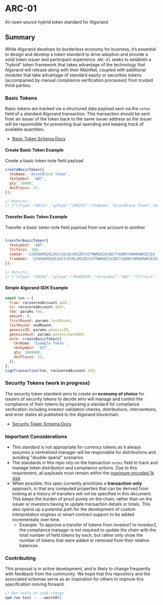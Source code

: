 # ARC-01

An open source hybrid token standard for Algorand

## Summary

While Algorand develops its borderless economy for business, it’s essential to design and develop a  token standard to drive adoption and provide a solid token issuer and participant experience. `ARC-01` seeks to establish a “hybrid” token framework that takes advantage of the technology that Algorand will release along with their MainNet, coupled with additional modules that take advantage of standard equity or securities tokens (accompanied by manual compliance verification processes) from trusted third-parties.

### Basic Tokens

Basic tokens are tracked via a structured data payload sent via the `notes` field of a standard Algorand transaction. This transaction should be sent from an issuer of the token back to the same issuer address as the issuer will be repsonsible for preventing dual spending and keeping track of available quantities.

* [Basic Token Schema Docs](./docs/basic-tokens.md)

#### Create Basic Token Example

Create a basic token note field payload

```javascript
createBasicToken({
  tknName: 'AssetBlock Token',
  tknSymbol: 'ABT',
  qty: 10000,
  decPlaces: 12,
});

// Returns:
// {"txType":"ARC01","opType":"CREATE","tknName":"AssetBlock​ ​Token",tknSymbol":"ABT","qty":10000,"decPlaces":12}
```

#### Transfer Basic Token Example

Transfer a basic token note field payload from one account to another

```javascript

transferBasicToken({
  tknSymbol: 'ABT',
  tfrTotal: 100,
  toAddr: 'GIN5NAPB2RLDUCS3EVDLURZZD742TMWRQEZ4CBETY4QMOYXMH6RWRZEIEA',
  fromAddr: 'GIN5NAPB2RLDUCS3EVDLURZZD742TMWRQEZ4CBETY4QMOYXMH6RWRZEIEA'
});

// Returns:
// {"txType":"ARC01","opType":"TRANSFER","tknSymbol":"ABT","tfrTotal":100,"toAddr":"GIN5NAPB2RLDUCS3EVDLURZZD742TMWRQEZ4CBETY4QMOYXMH6RWRZEIEA",fromAddr":"GIN5NAPB2RLDUCS3EVDLURZZD742TMWRQEZ4CBETY4QMOYXMH6RWRZEIEA"}
```

#### Simple Algorand SDK Example

```javascript
const txn = {
  from: recoveredAccount.addr,
  to: recoveredAccount.addr,
  fee: params.fee,
  amount: 0,
  firstRound: params.lastRound,
  lastRound: endRound,
  genesisID: params.genesisID,
  genesisHash: params.genesishashb64,
  note: createBasicToken({
    tknName: 'Example Token',
    tknSymbol: 'EXT',
    qty: 1000000,
    decPlaces: 12,
  }),
};
signTransaction(txn, recoveredAccount.sk);
```

### Security Tokens (work in progress)

The security token standard aims to create an **economy of choice** for issuers of security tokens to decide who will manage and control the compliance of their tokens by proposing a standard for compliance verification including investor validation checks, distributions, interventions, and error states all published to the Algorand blockchain.

* [Security Token Schema Docs](./docs/security-tokens.md)

### Important Considerations

- This standard is not appropriate for currency tokens as it always assumes a centralized manager will be responsible for distributions and avoiding "double-spend" scenarios
- The standards in this repo rely on the transaction `notes` field to track and manage token distribution and compliance actions. Due to this requirement, all payloads must remain within the [maximum encoded 1k size](https://developer.algorand.org/docs/javascript-sdk#node-example-note-write)
- When possible, this spec currently prioritizes a **transaction-only** approach, in that any computed properties that can be derived from looking at a history of transfers will not be specified in this document. This keeps the burden of proof purely on the chain, rather than on the issuer or investors having to update transaction details or totals. This also opens up a potential path for the development of custom interpretation engines or smart contract support to be added incrementally over time.
  - Example: To approve a transfer of tokens from investor1 to investor2, the compliance manager is not required to update the chain with the total number of held tokens by each, but rather only show the number of tokens that were added or removed from their relative balances.

### Contributing

This proposal is in active development, and is likely to change frequently with feedback from the community. We hope that this repository and the associated schemas serve as an inspiration for others to improve this specification moving forward.

```javascript
// Run tests on code change
npm run test -- --watchAll
```
